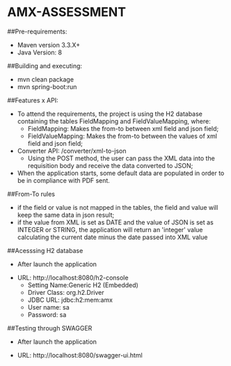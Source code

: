 # AMX-ASSESSMENT
##Pre-requirements:
- Maven version 3.3.X+
- Java Version: 8

##Building and executing:
- mvn clean package
- mvn spring-boot:run

##Features x API:
- To attend the requirements, the project is using the H2 database containing the tables FieldMapping and FieldValueMapping, where:
    - FieldMapping: Makes the from-to between xml field and json field;
    - FieldValueMapping: Makes the from-to between the values of xml field and json field;
- Converter API: /converter/xml-to-json
    - Using the POST method, the user can pass the XML data into the requisition body and receive the data converted to JSON;    
- When the application starts, some default data are populated in order to be in compliance with PDF sent.

##From-To rules
- if the field or value is not mapped in the tables, the field and value will keep the same data in json result;
- if the value from XML is set as DATE and the value of JSON is set as INTEGER or STRING, the application will return an 'integer' value calculating the current date minus the date passed into XML value 

##Acesssing H2 database
* After launch the application

- URL: http://localhost:8080/h2-console
    - Setting Name:Generic H2 (Embedded) 
    - Driver Class: org.h2.Driver
    - JDBC URL: jdbc:h2:mem:amx
    - User name: sa
    - Password: sa

##Testing through SWAGGER
* After launch the application

- URL: http://localhost:8080/swagger-ui.html
